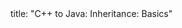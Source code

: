 <frontmatter>
title: "C++ to Java: Inheritance: Basics"
</frontmatter>

<include src="navbar.md" boilerplate />

<include src="unit-inPage-asFlat.md" boilerplate />
